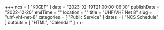 +++
ncs = [ "K0GEF" ]
date = "2023-02-19T21:00:00-06:00"
publishDate = "2022-12-20"
endTime = ""
location = ""
title = "UHF/VHF Net 8"
slug = "uhf-vhf-net-8"
categories = [ "Public Service" ]
dates = [ "NCS Schedule" ]
outputs = [ "HTML", "Calendar" ]
+++
